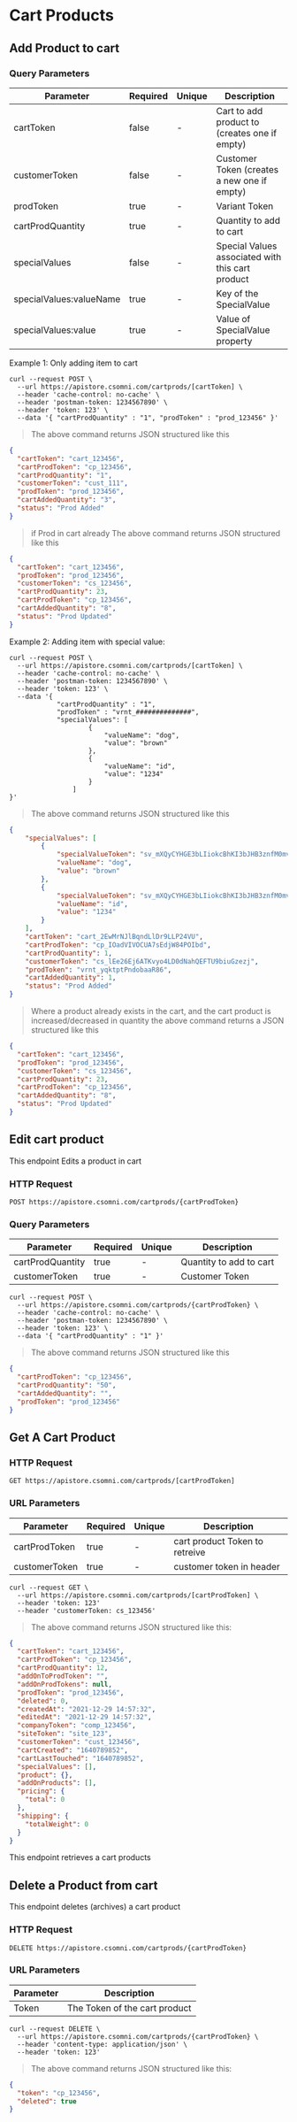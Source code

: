 # Cart Products

## Add Product to cart

### Query Parameters

| Parameter        | Required | Unique | Description                                   |
| ---------------- | -------- | ------ | --------------------------------------------- |
| cartToken        | false    | -      | Cart to add product to (creates one if empty) |
| customerToken    | false    | -      | Customer Token (creates a new one if empty)   |
| prodToken        | true     | -      | Variant Token                                 |
| cartProdQuantity | true     | -      | Quantity to add to cart                       |
| specialValues    | false    | -      | Special Values associated with this cart product                       |
| specialValues:valueName    | true    | -      | Key of the SpecialValue                     |
| specialValues:value    | true    | -      | Value of SpecialValue property                   |

Example 1: Only adding item to cart
```shell
curl --request POST \
  --url https://apistore.csomni.com/cartprods/[cartToken] \
  --header 'cache-control: no-cache' \
  --header 'postman-token: 1234567890' \
  --header 'token: 123' \
  --data '{ "cartProdQuantity" : "1", "prodToken" : "prod_123456" }'

```

> The above command returns JSON structured like this

```json
{
  "cartToken": "cart_123456",
  "cartProdToken": "cp_123456",
  "cartProdQuantity": "1",
  "customerToken": "cust_111",
  "prodToken": "prod_123456",
  "cartAddedQuantity": "3",
  "status": "Prod Added"
}
```

> if Prod in cart already The above command returns JSON structured like this

```json
{
  "cartToken": "cart_123456",
  "prodToken": "prod_123456",
  "customerToken": "cs_123456",
  "cartProdQuantity": 23,
  "cartProdToken": "cp_123456",
  "cartAddedQuantity": "8",
  "status": "Prod Updated"
}
```

Example 2: Adding item with special value:

```shell
curl --request POST \
  --url https://apistore.csomni.com/cartprods/[cartToken] \
  --header 'cache-control: no-cache' \
  --header 'postman-token: 1234567890' \
  --header 'token: 123' \
  --data '{
            "cartProdQuantity" : "1",
            "prodToken" : "vrnt_##############",
            "specialValues": [
                    {
                        "valueName": "dog",
                        "value": "brown"
                    },
                    {
                        "valueName": "id",
                        "value": "1234"
                    }
                ]
}'

```

> The above command returns JSON structured like this

```json
{
    "specialValues": [
        {
            "specialValueToken": "sv_mXQyCYHGE3bLIiokcBhKI3bJHB3znfM0mvbU",
            "valueName": "dog",
            "value": "brown"
        },
        {
            "specialValueToken": "sv_mXQyCYHGE3bLIiokcBhKI3bJHB3znfM0mvbU",
            "valueName": "id",
            "value": "1234"
        }
    ],
    "cartToken": "cart_2EwMrNJlBqndLlDr9LLP24VU",
    "cartProdToken": "cp_IOadVIVOCUA7sEdjW84POIbd",
    "cartProdQuantity": 1,
    "customerToken": "cs_lEe26Ej6ATKvyo4LD0dNahQEFTU9biuGzezj",
    "prodToken": "vrnt_yqktptPndobaaR86",
    "cartAddedQuantity": 1,
    "status": "Prod Added"
}
```

> Where a product already exists in the cart, and the cart product is increased/decreased in quantity the above command returns a JSON structured like this

```json
{
  "cartToken": "cart_123456",
  "prodToken": "prod_123456",
  "customerToken": "cs_123456",
  "cartProdQuantity": 23,
  "cartProdToken": "cp_123456",
  "cartAddedQuantity": "8",
  "status": "Prod Updated"
}
```





## Edit cart product

This endpoint Edits a product in cart

### HTTP Request

`POST https://apistore.csomni.com/cartprods/{cartProdToken}`

### Query Parameters

| Parameter        | Required | Unique | Description             |
| ---------------- | -------- | ------ | ----------------------- |
| cartProdQuantity | true     | -      | Quantity to add to cart |
| customerToken    | true     | -      | Customer Token          |

```shell
curl --request POST \
  --url https://apistore.csomni.com/cartprods/{cartProdToken} \
  --header 'cache-control: no-cache' \
  --header 'postman-token: 1234567890' \
  --header 'token: 123' \
  --data '{ "cartProdQuantity" : "1" }'

```

> The above command returns JSON structured like this

```json
{
  "cartProdToken": "cp_123456",
  "cartProdQuantity": "50",
  "cartAddedQuantity": "",
  "prodToken": "prod_123456"
}
```

## Get A Cart Product

### HTTP Request

`GET https://apistore.csomni.com/cartprods/[cartProdToken]`

### URL Parameters

| Parameter     | Required | Unique | Description                    |
| ------------- | -------- | ------ | ------------------------------ |
| cartProdToken | true     | -      | cart product Token to retreive |
| customerToken | true     | -      | customer token in header       |

```shell
curl --request GET \
  --url https://apistore.csomni.com/cartprods/[cartProdToken] \
  --header 'token: 123'
  --header 'customerToken: cs_123456'
```

> The above command returns JSON structured like this:

```json
{
  "cartToken": "cart_123456",
  "cartProdToken": "cp_123456",
  "cartProdQuantity": 12,
  "addOnToProdToken": "",
  "addOnProdTokens": null,
  "prodToken": "prod_123456",
  "deleted": 0,
  "createdAt": "2021-12-29 14:57:32",
  "editedAt": "2021-12-29 14:57:32",
  "companyToken": "comp_123456",
  "siteToken": "site_123",
  "customerToken": "cust_123456",
  "cartCreated": "1640789852",
  "cartLastTouched": "1640789852",
  "specialValues": [],
  "product": {},
  "addOnProducts": [],
  "pricing": {
    "total": 0
  },
  "shipping": {
    "totalWeight": 0
  }
}
```

This endpoint retrieves a cart products

## Delete a Product from cart

This endpoint deletes (archives) a cart product

### HTTP Request

`DELETE https://apistore.csomni.com/cartprods/{cartProdToken}`

### URL Parameters

| Parameter | Description                   |
| --------- | ----------------------------- |
| Token     | The Token of the cart product |

```shell
curl --request DELETE \
  --url https://apistore.csomni.com/cartprods/{cartProdToken} \
  --header 'content-type: application/json' \
  --header 'token: 123'
```

> The above command returns JSON structured like this:

```json
{
  "token": "cp_123456",
  "deleted": true
}
```

```

```
